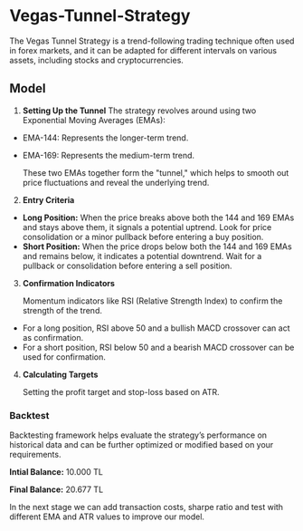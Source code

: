# Vegas-Tunnel-Strategy
The Vegas Tunnel Strategy is a trend-following trading technique often used in forex markets, and it can be adapted for different intervals on various assets, including stocks and cryptocurrencies.

## Model

1) **Setting Up the Tunnel**
The strategy revolves around using two Exponential Moving Averages (EMAs):

* EMA-144: Represents the longer-term trend.
* EMA-169: Represents the medium-term trend.

    These two EMAs together form the "tunnel," which helps to smooth out price fluctuations and reveal the underlying trend.

2) **Entry Criteria**

- **Long Position:** When the price breaks above both the 144 and 169 EMAs and stays above them, it signals a potential uptrend. Look for price consolidation or a minor pullback before entering a buy position.
- **Short Position:** When the price drops below both the 144 and 169 EMAs and remains below, it indicates a potential downtrend. Wait for a pullback or consolidation before entering a sell position.

3) **Confirmation Indicators**

    Momentum indicators like RSI (Relative Strength Index) to confirm the strength of the trend.
* For a long position, RSI above 50 and a bullish MACD crossover can act as confirmation.
* For a short position, RSI below 50 and a bearish MACD crossover can be used for confirmation.

4) **Calculating Targets**

    Setting the profit target and stop-loss based on ATR.

### Backtest

Backtesting framework helps evaluate the strategy’s performance on historical data and can be further optimized or modified based on your requirements.

**Intial Balance:** 10.000 TL

**Final Balance:** 20.677 TL 

In the next stage we can add transaction costs, sharpe ratio and test with different EMA and ATR values to improve our model. 



